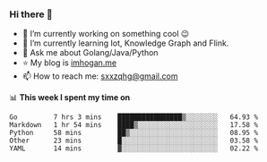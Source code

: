 ### Hi there 👋

<!--
**qihonggang/qihonggang** is a ✨ _special_ ✨ repository because its `README.md` (this file) appears on your GitHub profile.
Here are some ideas to get you started:

- 🔭 I’m currently working on ...
- 🌱 I’m currently learning ...
- 👯 I’m looking to collaborate on ...
- 🤔 I’m looking for help with ...
- 💬 Ask me about ...
- 📫 How to reach me: ...
- 😄 Pronouns: ...
- ⚡ Fun fact: ...
-->

- 🔭 I’m currently working on something cool 😉
- 🌱 I’m currently learning Iot, Knowledge Graph and Flink.
- 💬 Ask me about Golang/Java/Python
- :star: My blog is [imhogan.me](http://blog.imhogan.me)
- 📫 How to reach me: sxxzqhg@gmail.com


📊 **This week I spent my time on**
<!--START_SECTION:waka-->
```text
Go         7 hrs 3 mins    ████████████████▒░░░░░░░░   64.93 % 
Markdown   1 hr 54 mins    ████▒░░░░░░░░░░░░░░░░░░░░   17.58 % 
Python     58 mins         ██▒░░░░░░░░░░░░░░░░░░░░░░   08.95 % 
Other      23 mins         █░░░░░░░░░░░░░░░░░░░░░░░░   03.58 % 
YAML       14 mins         ▓░░░░░░░░░░░░░░░░░░░░░░░░   02.22 % 
```
<!--END_SECTION:waka-->
